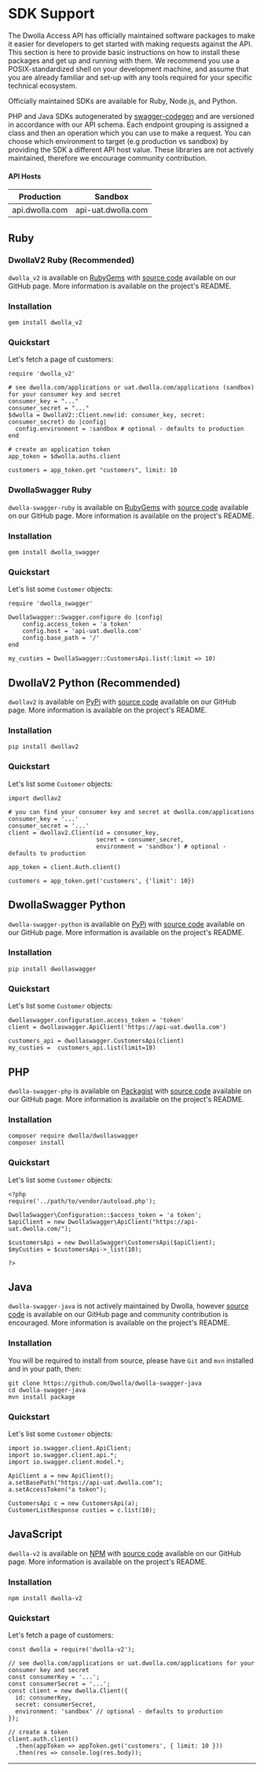 # SDK Support

The Dwolla Access API has officially maintained software packages to make it easier for developers to get started with making requests against the API. This section is here to provide basic instructions on how to install these packages and get up and running with them. We recommend you use a POSIX-standardized shell on your development machine, and assume that you are already familiar and set-up with any tools required for your specific technical ecosystem.

Officially maintained SDKs are available for Ruby, Node.js, and Python.

PHP and Java SDKs autogenerated by [swagger-codegen](https://github.com/mach-kernel/swagger-codegen) and are versioned in accordance with our API schema. Each endpoint grouping is assigned a class and then an operation which you can use to make a request. You can choose which environment to target (e.g production vs sandbox) by providing the SDK a different API host value. These libraries are not actively maintained, therefore we encourage community contribution.

#### API Hosts

|Production|Sandbox|
|----|----|
|api.dwolla.com|api-uat.dwolla.com|


## Ruby

### DwollaV2 Ruby (Recommended)

`dwolla_v2` is available on [RubyGems](https://rubygems.org/gems/dwolla_v2) with [source code](https://github.com/Dwolla/dwolla-v2-ruby) available on our GitHub page. More information is available on the project's README.

### Installation

```bashnoselect
gem install dwolla_v2
```

### Quickstart

Let's fetch a page of customers:

```rubynoselect
require 'dwolla_v2'

# see dwolla.com/applications or uat.dwolla.com/applications (sandbox) for your consumer key and secret
consumer_key = "..."
consumer_secret = "..."
$dwolla = DwollaV2::Client.new(id: consumer_key, secret: consumer_secret) do |config|
  config.environment = :sandbox # optional - defaults to production
end

# create an application token
app_token = $dwolla.auths.client

customers = app_token.get "customers", limit: 10
```

### DwollaSwagger Ruby
`dwolla-swagger-ruby` is available on [RubyGems](https://rubygems.org/gems/dwolla_swagger) with [source code](https://github.com/Dwolla/dwolla-swagger-ruby) available on our GitHub page. More information is available on the project's README.

### Installation

```bashnoselect
gem install dwolla_swagger
```

### Quickstart

Let's list some `Customer` objects:

```rubynoselect
require 'dwolla_swagger'

DwollaSwagger::Swagger.configure do |config|
    config.access_token = 'a token'
    config.host = 'api-uat.dwolla.com'
    config.base_path = '/'
end

my_custies = DwollaSwagger::CustomersApi.list(:limit => 10)
```

## DwollaV2 Python (Recommended)

`dwollav2` is available on [PyPi](https://pypi.python.org/pypi/dwollav2/1.1.7) with
[source code](https://github.com/Dwolla/dwolla-v2-python) available on our GitHub page. More
information is available on the project's README.

### Installation

```bashnoselect
pip install dwollav2
```

### Quickstart

Let's list some `Customer` objects:

```pythonnoselect
import dwollav2

# you can find your consumer key and secret at dwolla.com/applications
consumer_key = '...'
consumer_secret = '...'
client = dwollav2.Client(id = consumer_key,
                         secret = consumer_secret,
                         environment = 'sandbox') # optional - defaults to production

app_token = client.Auth.client()

customers = app_token.get('customers', {'limit': 10})
```

## DwollaSwagger Python

`dwolla-swagger-python` is available on [PyPi](https://pypi.python.org/pypi/dwollaswagger) with [source code](https://github.com/Dwolla/dwolla-swagger-python) available on our GitHub page. More information is available on the project's README.

### Installation

```bashnoselect
pip install dwollaswagger
```

### Quickstart

Let's list some `Customer` objects:

```pythonnoselect
dwollaswagger.configuration.access_token = 'token'
client = dwollaswagger.ApiClient('https://api-uat.dwolla.com')

customers_api = dwollaswagger.CustomersApi(client)
my_custies =  customers_api.list(limit=10)
```

## PHP

`dwolla-swagger-php` is available on [Packagist](https://packagist.org/packages/dwolla/dwollaswagger) with [source code](https://github.com/Dwolla/dwolla-swagger-php) available on our GitHub page. More information is available on the project's README.

### Installation

```bashnoselect
composer require dwolla/dwollaswagger
composer install
```

### Quickstart

Let's list some `Customer` objects:

```phpnoselect
<?php
require('../path/to/vendor/autoload.php');

DwollaSwagger\Configuration::$access_token = 'a token';
$apiClient = new DwollaSwagger\ApiClient("https://api-uat.dwolla.com/");

$customersApi = new DwollaSwagger\CustomersApi($apiClient);
$myCusties = $customersApi->_list(10);

?>
```

## Java

`dwolla-swagger-java` is not actively maintained by Dwolla, however [source code](https://github.com/Dwolla/dwolla-swagger-java) is available on our GitHub page and community contribution is encouraged. More information is available on the project's README.

### Installation

You will be required to install from source, please have `Git` and `mvn` installed and in your path, then:

```bashnoselect
git clone https://github.com/Dwolla/dwolla-swagger-java
cd dwolla-swagger-java
mvn install package
```

### Quickstart

Let's list some `Customer` objects:

```javanoselect
import io.swagger.client.ApiClient;
import io.swagger.client.api.*;
import io.swagger.client.model.*;

ApiClient a = new ApiClient();
a.setBasePath("https://api-uat.dwolla.com");
a.setAccessToken("a token");

CustomersApi c = new CustomersApi(a);
CustomerListResponse custies = c.list(10);
```

## JavaScript

`dwolla-v2` is available on [NPM](https://www.npmjs.com/package/dwolla-v2) with [source code](https://github.com/Dwolla/dwolla-v2-node) available on our GitHub page. More information is available on the project's README.

### Installation

```bashnoselect
npm install dwolla-v2
```

### Quickstart

Let's fetch a page of customers:

```javascriptnoselect
const dwolla = require('dwolla-v2');

// see dwolla.com/applications or uat.dwolla.com/applications for your consumer key and secret
const consumerKey = '...';
const consumerSecret = '...';
const client = new dwolla.Client({
  id: consumerKey,
  secret: consumerSecret,
  environment: 'sandbox' // optional - defaults to production
});

// create a token
client.auth.client()
  .then(appToken => appToken.get('customers', { limit: 10 }))
  .then(res => console.log(res.body));
```
* * *
